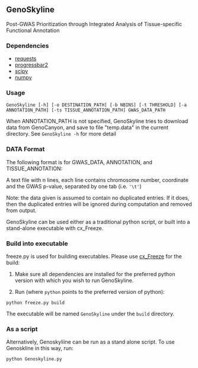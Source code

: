 ## GenoSkyline

Post-GWAS Prioritization through Integrated Analysis of Tissue-specific Functional Annotation

### Dependencies
- [requests](http://docs.python-requests.org/en/latest/)
- [progressbar2](https://pypi.python.org/pypi/progressbar2)
- [scipy](http://www.scipy.org)
- [numpy](http://www.numpy.org/)




### Usage

```
GenoSkyline [-h] [-o DESTINATION_PATH] [-b NBINS] [-t THRESHOLD] [-a ANNOTATION_PATH] [-ts TISSUE_ANNOTATION_PATH] GWAS_DATA_PATH
```

When ANNOTATION_PATH is not specified, GenoSkyline tries to download data from GenoCanyon, and save to file "temp.data" in the current directory.
See `GenoSkyline -h` for more detail

### DATA Format
The following format is for GWAS_DATA, ANNOTATION, and TISSUE_ANNOTATION:

A text file with n lines, each line contains chromosome number, coordinate and the GWAS p-value, separated by one tab (i.e. `'\t'`)

Note: the data given is assumed to contain no duplicated entries. If it does, then the duplicated entries will be ignored during computation and removed from output.

GenoSkyline can be used either as a traditional python script, or built into a stand-alone executable with cx_Freeze.

### Build into executable
freeze.py is used for building executables. Please use [cx_Freeze](http://cx-freeze.sourceforge.net/) for the build:

1. Make sure all dependencies are installed for the preferred python version with which you wish to run GenoSkyline.

2. Run (where `python` points to the preferred version of python):
```
python freeze.py build
```

The executable will be named `GenoSkyline` under the `build` directory.

### As a script
Alternatively, Genoskyliine can be run as a stand alone script. To use Genoskline in this way, run:
```
python Genoskyline.py
```
